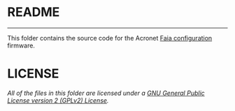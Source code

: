 # README #
----------
This folder contains the source code for  the Acronet [Faia configuration](http://www.acronet.cc/configuration/faia/) firmware.

# LICENSE #
*All of the files in this folder are licensed under a [GNU General Public License version 2 (GPLv2) License](http://www.gnu.org/licenses/gpl-2.0.html).*

